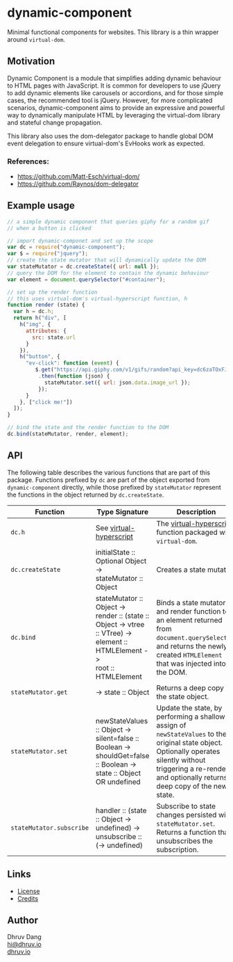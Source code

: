 # dynamic-component

Minimal functional components for websites. This library is a thin wrapper around `virtual-dom`.


## Motivation

Dynamic Component is a module that simplifies adding dynamic behaviour to HTML pages with JavaScript. It is common for developers to use jQuery to add dynamic elements like carousels or accordions, and for those simple cases, the recommended tool is jQuery. However, for more complicated scenarios, dynamic-component aims to provide an expressive and powerful way to dynamically manipulate HTML by leveraging the virtual-dom library and stateful change propagation.

This library also uses the dom-delegator package to handle global DOM event delegation to ensure virtual-dom's EvHooks work as expected.


### References:

- https://github.com/Matt-Esch/virtual-dom/
- https://github.com/Raynos/dom-delegator


## Example usage

```javascript
// a simple dynamic component that queries giphy for a random gif
// when a button is clicked

// import dynamic-componet and set up the scope
var dc = require("dynamic-component");
var $ = require("jquery");
// create the state mutator that will dynamically update the DOM
var stateMutator = dc.createState({ url: null });
// query the DOM for the element to contain the dynamic behaviour
var element = document.querySelector("#container");

// set up the render function
// this uses virtual-dom's virtual-hyperscript function, h
function render (state) {
  var h = dc.h;
  return h("div", [
    h("img", {
      attributes: {
        src: state.url
      }
    }),
    h("button", {
      "ev-click": function (event) {
         $.get("https://api.giphy.com/v1/gifs/random?api_key=dc6zaTOxFJmzC&tag=cats")
          .then(function (json) {
            stateMutator.set({ url: json.data.image_url });
          });
      }
    }, ["click me!"])
  ]);
}

// bind the state and the render function to the DOM
dc.bind(stateMutator, render, element);
```


## API

The following table describes the various functions that are part of this package. Functions prefixed by `dc` are part of the object exported from `dynamic-component` directly, while those prefixed by `stateMutator` represent the functions in the object returned by `dc.createState`.

| Function | Type Signature | Description |
|---|---|---|
| `dc.h` | See [virtual-hyperscript](https://github.com/Matt-Esch/virtual-dom/tree/master/virtual-hyperscript) | The [virtual-hyperscript](https://github.com/Matt-Esch/virtual-dom/tree/master/virtual-hyperscript) function packaged with `virtual-dom`. |
| `dc.createState` | initialState :: Optional Object -><br>stateMutator :: Object | Creates a state mutator. |
| `dc.bind` | stateMutator :: Object -><br>render :: (state :: Object -> vtree :: VTree) -><br>element :: HTMLElement -><br>root :: HTMLElement | Binds a state mutator and render function to an element returned from `document.querySelector`, and returns the newly-created `HTMLElement` that was injected into the DOM. |
| `stateMutator.get` | -> state :: Object | Returns a deep copy of the state object. |
| `stateMutator.set` | newStateValues :: Object -><br>silent=false :: Boolean -><br>shouldGet=false :: Boolean -><br>state :: Object OR undefined | Update the state, by performing a shallow assign of `newStateValues` to the original state object. Optionally operates silently without triggering a re-render, and optionally returns a deep copy of the new state. |
| `stateMutator.subscribe` | handler :: (state :: Object -> undefined) -><br>unsubscribe :: (-> undefined) | Subscribe to state changes persisted with `stateMutator.set`. Returns a function that unsubscribes the subscription. |


## Links

- [License](LICENSE.txt)
- [Credits](CREDITS.md)


## Author

Dhruv Dang  
[hi@dhruv.io](mailto:hi@dhruv.io)  
[dhruv.io](https://dhruv.io)
